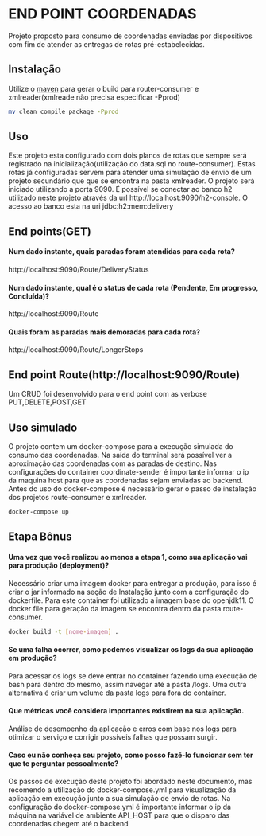# END POINT COORDENADAS

Projeto proposto para consumo de coordenadas enviadas por dispositivos com fim de atender as entregas de rotas pré-estabelecidas.

## Instalação

Utilize o [maven](https://maven.apache.org/) para gerar o build para router-consumer e xmlreader(xmlreade não precisa especificar -Pprod)

```bash
mv clean compile package -Pprod
```

## Uso

Este projeto esta configurado com dois planos de rotas que sempre será registrado na inicialização(utilização do data.sql no route-consumer). Estas rotas já configuradas servem para atender uma simulação de envio de um projeto secundário que que se encontra na pasta xmlreader.
O projeto será iniciado utilizando a porta 9090. É possível se conectar ao banco h2 utilizado neste projeto através da url http://localhost:9090/h2-console. O acesso ao banco esta na uri jdbc:h2:mem:delivery

## End points(GET)
#### Num dado instante, quais paradas foram atendidas para cada rota?
http://localhost:9090/Route/DeliveryStatus
#### Num dado instante, qual é o status de cada rota (Pendente, Em progresso, Concluída)?
http://localhost:9090/Route
#### Quais foram as paradas mais demoradas para cada rota? 
http://localhost:9090/Route/LongerStops

## End point Route(http://localhost:9090/Route)
Um CRUD foi desenvolvido para o end point com as verbose PUT,DELETE,POST,GET

## Uso simulado
O projeto contem um docker-compose para a execução simulada do consumo das coordenadas. Na saída do terminal será possível ver a aproximação das coordenadas com as paradas de destino. Nas configurações do container coordinate-sender é importante informar o ip da maquina host para que as coordenadas sejam enviadas ao backend. Antes do uso do docker-compose é necessário gerar o passo de instalação dos projetos route-consumer e xmlreader.

```bash
docker-compose up
```

## Etapa Bônus

#### Uma vez que você realizou ao menos a etapa 1, como sua aplicação vai para produção (deployment)?
Necessário criar uma imagem docker para entregar a produção, para isso é criar o jar informado na seção de Instalação junto com a configuração do dockerfile. Para este container foi utilizado a imagem base do openjdk11. O docker file para geração da imagem se encontra dentro da pasta route-consumer.

```bash
docker build -t [nome-imagem] .
```

#### Se uma falha ocorrer, como podemos visualizar os logs da sua aplicação em produção?
Para acessar os logs se deve entrar no container fazendo uma execução de bash para dentro do mesmo, assim navegar até a pasta /logs. Uma outra alternativa é criar um volume da pasta logs para fora do container.

#### Que métricas você considera importantes existirem na sua aplicação.
Análise de desempenho da aplicação e erros com base nos logs para otimizar o serviço e corrigir possíveis falhas que possam surgir.

#### Caso eu não conheça seu projeto, como posso fazê-lo funcionar sem ter que te perguntar pessoalmente?
Os passos de execução deste projeto foi abordado neste documento, mas recomendo a utilização do docker-compose.yml para visualização da aplicação em execução junto a sua simulação de envio de rotas. Na configuração do docker-compose.yml é importante informar o ip da máquina na variável de ambiente API_HOST para que o disparo das coordenadas chegem até o backend